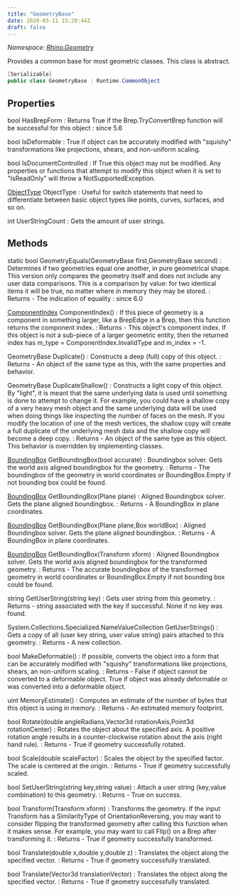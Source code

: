 ```yaml
---
title: "GeometryBase"
date: 2020-03-11 15:29:44Z
draft: false
---
```


*Namespace: [Rhino.Geometry](../)*

Provides a common base for most geometric classes. This class is abstract.
```cs
[Serializable]
public class GeometryBase : Runtime.CommonObject
```
## Properties

bool HasBrepForm
: Returns True if the Brep.TryConvertBrep function will be successful for this object
: since 5.6

bool IsDeformable
: True if object can be accurately modified with "squishy" transformations like
     projections, shears, and non-uniform scaling.

bool IsDocumentControlled
: If True this object may not be modified. Any properties or functions that attempt
     to modify this object when it is set to "IsReadOnly" will throw a NotSupportedException.

[ObjectType](/rhinocommon/rhino/docobjects/objecttype/) ObjectType
: Useful for switch statements that need to differentiate between
     basic object types like points, curves, surfaces, and so on.

int UserStringCount
: Gets the amount of user strings.
## Methods

static bool GeometryEquals(GeometryBase first,GeometryBase second)
: Determines if two geometries equal one another, in pure geometrical shape.
     This version only compares the geometry itself and does not include any user
     data comparisons.
     This is a comparison by value: for two identical items it will be true, no matter
     where in memory they may be stored.
: Returns - The indication of equality
: since 6.0

[ComponentIndex](/rhinocommon/rhino/geometry/componentindex/) ComponentIndex()
: If this piece of geometry is a component in something larger, like a BrepEdge
     in a Brep, then this function returns the component index.
: Returns - This object's component index.  If this object is not a sub-piece of a larger
     geometric entity, then the returned index has 
     m_type = ComponentIndex.InvalidType
     and m_index = -1.

GeometryBase Duplicate()
: Constructs a deep (full) copy of this object.
: Returns - An object of the same type as this, with the same properties and behavior.

GeometryBase DuplicateShallow()
: Constructs a light copy of this object. By "light", it is meant that the same
     underlying data is used until something is done to attempt to change it. For example,
     you could have a shallow copy of a very heavy mesh object and the same underlying
     data will be used when doing things like inspecting the number of faces on the mesh.
     If you modify the location of one of the mesh vertices, the shallow copy will create
     a full duplicate of the underlying mesh data and the shallow copy will become a
     deep copy.
: Returns - An object of the same type as this object.
     This behavior is overridden by implementing classes.

[BoundingBox](/rhinocommon/rhino/geometry/boundingbox/) GetBoundingBox(bool accurate)
: Boundingbox solver. Gets the world axis aligned boundingbox for the geometry.
: Returns - The boundingbox of the geometry in world coordinates or BoundingBox.Empty 
     if not bounding box could be found.

[BoundingBox](/rhinocommon/rhino/geometry/boundingbox/) GetBoundingBox(Plane plane)
: Aligned Boundingbox solver. Gets the plane aligned boundingbox.
: Returns - A BoundingBox in plane coordinates.

[BoundingBox](/rhinocommon/rhino/geometry/boundingbox/) GetBoundingBox(Plane plane,Box worldBox)
: Aligned Boundingbox solver. Gets the plane aligned boundingbox.
: Returns - A BoundingBox in plane coordinates.

[BoundingBox](/rhinocommon/rhino/geometry/boundingbox/) GetBoundingBox(Transform xform)
: Aligned Boundingbox solver. Gets the world axis aligned boundingbox for the transformed geometry.
: Returns - The accurate boundingbox of the transformed geometry in world coordinates 
     or BoundingBox.Empty if not bounding box could be found.

string GetUserString(string key)
: Gets user string from this geometry.
: Returns - string associated with the key if successful. None if no key was found.

System.Collections.Specialized.NameValueCollection GetUserStrings()
: Gets a copy of all (user key string, user value string) pairs attached to this geometry.
: Returns - A new collection.

bool MakeDeformable()
: If possible, converts the object into a form that can be accurately modified
     with "squishy" transformations like projections, shears, an non-uniform scaling.
: Returns - False if object cannot be converted to a deformable object. True if object was
     already deformable or was converted into a deformable object.

uint MemoryEstimate()
: Computes an estimate of the number of bytes that this object is using in memory.
: Returns - An estimated memory footprint.

bool Rotate(double angleRadians,Vector3d rotationAxis,Point3d rotationCenter)
: Rotates the object about the specified axis. A positive rotation 
     angle results in a counter-clockwise rotation about the axis (right hand rule).
: Returns - True if geometry successfully rotated.

bool Scale(double scaleFactor)
: Scales the object by the specified factor. The scale is centered at the origin.
: Returns - True if geometry successfully scaled.

bool SetUserString(string key,string value)
: Attach a user string (key,value combination) to this geometry.
: Returns - True on success.

bool Transform(Transform xform)
: Transforms the geometry. If the input Transform has a SimilarityType of
     OrientationReversing, you may want to consider flipping the transformed
     geometry after calling this function when it makes sense. For example,
     you may want to call Flip() on a Brep after transforming it.
: Returns - True if geometry successfully transformed.

bool Translate(double x,double y,double z)
: Translates the object along the specified vector.
: Returns - True if geometry successfully translated.

bool Translate(Vector3d translationVector)
: Translates the object along the specified vector.
: Returns - True if geometry successfully translated.
